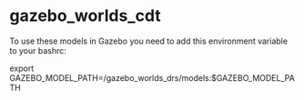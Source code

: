 # gazebo_worlds_cdt

To use these models in Gazebo you need to add this environment variable to your bashrc:

export GAZEBO_MODEL_PATH=<your-path-to>/gazebo_worlds_drs/models:$GAZEBO_MODEL_PATH
